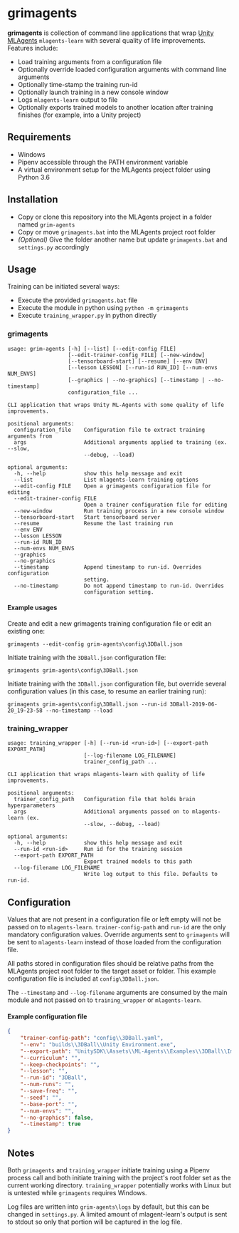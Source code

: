 # grimagents
**grimagents** is collection of command line applications that wrap [Unity MLAgents](https://github.com/Unity-Technologies/ml-agents) `mlagents-learn` with several quality of life improvements. Features include:
- Load training arguments from a configuration file
- Optionally override loaded configuration arguments with command line arguments
- Optionally time-stamp the training run-id
- Optionally launch training in a new console window
- Logs `mlagents-learn` output to file
- Optionally exports trained models to another location after training finishes (for example, into a Unity project)


## Requirements
- Windows
- Pipenv accessible through the PATH environment variable
- A virtual environment setup for the MLAgents project folder using Python 3.6


## Installation
- Copy or clone this repository into the MLAgents project in a folder named `grim-agents`
- Copy or move `grimagents.bat` into the MLAgents project root folder
- *(Optional)* Give the folder another name but update `grimagents.bat` and `settings.py` accordingly


## Usage
Training can be initiated several ways:
- Execute the provided `grimagents.bat` file
- Execute the module in python using `python -m grimagents`
- Execute `training_wrapper.py` in python directly


### grimagents
```
usage: grim-agents [-h] [--list] [--edit-config FILE]
                   [--edit-trainer-config FILE] [--new-window]
                   [--tensorboard-start] [--resume] [--env ENV]
                   [--lesson LESSON] [--run-id RUN_ID] [--num-envs NUM_ENVS]
                   [--graphics | --no-graphics] [--timestamp | --no-timestamp]
                   configuration_file ...

CLI application that wraps Unity ML-Agents with some quality of life
improvements.

positional arguments:
  configuration_file    Configuration file to extract training arguments from
  args                  Additional arguments applied to training (ex. --slow,
                        --debug, --load)

optional arguments:
  -h, --help            show this help message and exit
  --list                List mlagents-learn training options
  --edit-config FILE    Open a grimagents configuration file for editing
  --edit-trainer-config FILE
                        Open a trainer configuration file for editing
  --new-window          Run training process in a new console window
  --tensorboard-start   Start tensorboard server
  --resume              Resume the last training run
  --env ENV
  --lesson LESSON
  --run-id RUN_ID
  --num-envs NUM_ENVS
  --graphics
  --no-graphics
  --timestamp           Append timestamp to run-id. Overrides configuration
                        setting.
  --no-timestamp        Do not append timestamp to run-id. Overrides
                        configuration setting.
```

#### Example usages
Create and edit a new grimagents training configuration file or edit an existing one:
```
grimagents --edit-config grim-agents\config\3DBall.json
```

Initiate training with the `3DBall.json` configuration file:
```
grimagents grim-agents\config\3DBall.json
```

Initiate training with the `3DBall.json` configuration file, but override several configuration values (in this case, to resume an earlier training run):
```
grimagents grim-agents\config\3DBall.json --run-id 3DBall-2019-06-20_19-23-58 --no-timestamp --load
```


### training_wrapper
```
usage: training_wrapper [-h] [--run-id <run-id>] [--export-path EXPORT_PATH]
                        [--log-filename LOG_FILENAME]
                        trainer_config_path ...

CLI application that wraps mlagents-learn with quality of life improvements.

positional arguments:
  trainer_config_path   Configuration file that holds brain hyperparameters
  args                  Additional arguments passed on to mlagents-learn (ex.
                        --slow, --debug, --load)

optional arguments:
  -h, --help            show this help message and exit
  --run-id <run-id>     Run id for the training session
  --export-path EXPORT_PATH
                        Export trained models to this path
  --log-filename LOG_FILENAME
                        Write log output to this file. Defaults to run-id.
```


## Configuration
Values that are not present in a configuration file or left empty will not be passed on to `mlagents-learn`. `trainer-config-path` and `run-id` are the only mandatory configuration values. Override arguments sent to `grimagents` will be sent to `mlagents-learn` instead of those loaded from the configuration file.

All paths stored in configuration files should be relative paths from the MLAgents project root folder to the target asset or folder. This example configuration file is included at `config\3DBall.json`.

The `--timestamp` and `--log-filename` arguments are consumed by the main module and not passed on to `training_wrapper` or `mlagents-learn`.

#### Example configuration file
```json
{
    "trainer-config-path": "config\\3DBall.yaml",
    "--env": "builds\\3DBall\\Unity Environment.exe",
    "--export-path": "UnitySDK\\Assets\\ML-Agents\\Examples\\3DBall\\ImportedModels",
    "--curriculum": "",
    "--keep-checkpoints": "",
    "--lesson": "",
    "--run-id": "3DBall",
    "--num-runs": "",
    "--save-freq": "",
    "--seed": "",
    "--base-port": "",
    "--num-envs": "",
    "--no-graphics": false,
    "--timestamp": true
}
```


## Notes
Both `grimagents` and `training_wrapper` initiate training using a Pipenv process call and both initiate training with the project's root folder set as the current working directory. `training_wrapper` potentially works with Linux but is untested while `grimagents` requires Windows.

Log files are written into `grim-agents\logs` by default, but this can be changed in `settings.py`. A limited amount of mlagent-learn's output is sent to stdout so only that portion will be captured in the log file.
